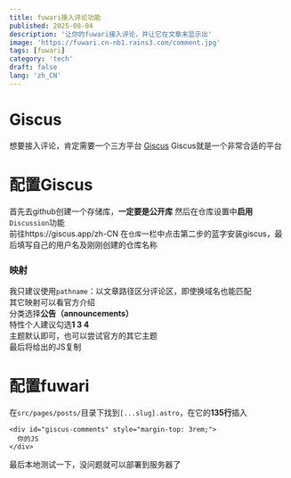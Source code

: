 ```yaml
---
title: fuwari接入评论功能
published: 2025-08-04
description: '让你的fuwari接入评论，并让它在文章末显示出'
image: 'https://fuwari.cn-nb1.rains3.com/comment.jpg'
tags: [fuwari]
category: 'tech'
draft: false 
lang: 'zh_CN'
---
```

# Giscus
想要接入评论，肯定需要一个三方平台 [Giscus](https://giscus.app/zh-CN)
Giscus就是一个非常合适的平台  
# 配置Giscus
首先去github创建一个存储库，**一定要是公开库**
然后在仓库设置中**启用**`Discussion`功能  
前往https://giscus.app/zh-CN
在`仓库`一栏中点击第二步的蓝字安装giscus，最后填写自己的用户名及刚刚创建的仓库名称  
### 映射
我只建议使用`pathname`：以文章路径区分评论区，即使换域名也能匹配  
其它映射可以看官方介绍  
分类选择**公告（announcements）**  
特性个人建议勾选**1 3 4**  
主题默认即可，也可以尝试官方的其它主题  
最后将给出的JS复制  
# 配置fuwari
在`src/pages/posts/`目录下找到`[...slug].astro`，在它的**135行**插入
```
<div id="giscus-comments" style="margin-top: 3rem;">
  你的JS
</div>
```

最后本地测试一下，没问题就可以部署到服务器了